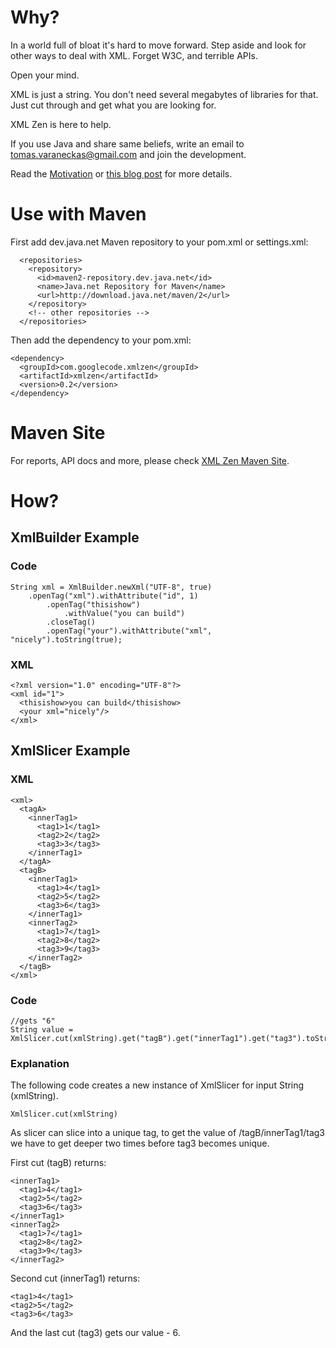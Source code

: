 # Why? #

In a world full of bloat it's hard to move forward. Step aside and look for other ways to deal with XML. Forget W3C, and terrible APIs.

Open your mind.

XML is just a string. You don't need several megabytes of libraries for that. Just cut through and get what you are looking for.

XML Zen is here to help.

If you use Java and share same beliefs, write an email to tomas.varaneckas@gmail.com and join the development.

Read the [Motivation](Motivation.md) or [this blog post](http://paranoid-engineering.blogspot.com/2009/09/xml-processing-in-java.html) for more details.

# Use with Maven #

First add dev.java.net Maven repository to your pom.xml or settings.xml:
```
  <repositories>
    <repository>
      <id>maven2-repository.dev.java.net</id>
      <name>Java.net Repository for Maven</name>
      <url>http://download.java.net/maven/2</url>
    </repository>
    <!-- other repositories -->
  </repositories>
```
Then add the dependency to your pom.xml:
```
<dependency>
  <groupId>com.googlecode.xmlzen</groupId>
  <artifactId>xmlzen</artifactId>
  <version>0.2</version>
</dependency>
```


# Maven Site #
For reports, API docs and more, please check [XML Zen Maven Site](http://www.varaneckas.com/xmlzen/).

# How? #


## XmlBuilder Example ##
### Code ###
```
String xml = XmlBuilder.newXml("UTF-8", true)
    .openTag("xml").withAttribute("id", 1)
        .openTag("thisishow")
            .withValue("you can build")
        .closeTag()
        .openTag("your").withAttribute("xml", "nicely").toString(true);
```
### XML ###
```
<?xml version="1.0" encoding="UTF-8"?>
<xml id="1">
  <thisishow>you can build</thisishow>
  <your xml="nicely"/>
</xml>
```

## XmlSlicer Example ##
### XML ###
```
<xml>
  <tagA>
    <innerTag1>
      <tag1>1</tag1>
      <tag2>2</tag2>
      <tag3>3</tag3>
    </innerTag1>
  </tagA>
  <tagB>
    <innerTag1>
      <tag1>4</tag1>
      <tag2>5</tag2>
      <tag3>6</tag3>
    </innerTag1>
    <innerTag2>
      <tag1>7</tag1>
      <tag2>8</tag2>
      <tag3>9</tag3>
    </innerTag2>
  </tagB>
</xml>
```
### Code ###
```
//gets "6"
String value = XmlSlicer.cut(xmlString).get("tagB").get("innerTag1").get("tag3").toString();
```
### Explanation ###

The following code creates a new instance of XmlSlicer for input String (xmlString).
```
XmlSlicer.cut(xmlString)
```


As slicer can slice into a unique tag, to get the value of /tagB/innerTag1/tag3 we have to get deeper two times before tag3 becomes unique.

First cut (tagB) returns:
```
<innerTag1>
  <tag1>4</tag1>
  <tag2>5</tag2>
  <tag3>6</tag3>
</innerTag1>
<innerTag2>
  <tag1>7</tag1>
  <tag2>8</tag2>
  <tag3>9</tag3>
</innerTag2>
```

Second cut (innerTag1) returns:

```
<tag1>4</tag1>
<tag2>5</tag2>
<tag3>6</tag3>
```

And the last cut (tag3) gets our value - 6.